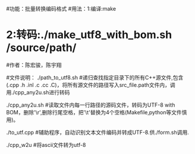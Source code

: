 #功能：批量转换编码格式
#用法：1:编译:make
#      2:转码:./make_utf8_with_bom.sh  /source/path/
#作者：陈宏骏，陈宇翔

#文件说明：
./path_to_utf8.sh #递归查找指定目录下的所有C++源文件,包含(.cpp .h .inl .c .cc .C)，将所有源文件的路径写入src_file.path文件内，调用./cpp_any2u.sh进行转码

./cpp_any2u.sh #读取文件内每一行路径的源码文件，转码为UTF-8 with BOM，删除'\r',删除行尾空格，把'\t'替换为4个空格(Makefile,python等文件慎用)。

./to_utf.cpp #辅助程序，自动识别文本文件编码并转成UTF-8.供./form.sh调用.

./cpp_w2u #将ascii文件转为utf-8